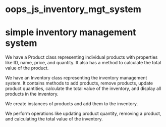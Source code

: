 # oops_js_inventory_mgt_system
# simple inventory management system

We have a Product class representing individual products with properties like ID, name, price, and quantity. It also has a method to calculate the total value of the product.

We have an Inventory class representing the inventory management system. It contains methods to add products, remove products, update product quantities, calculate the total value of the inventory, and display all products in the inventory.

We create instances of products and add them to the inventory.

We perform operations like updating product quantity, removing a product, and calculating the total value of the inventory.
